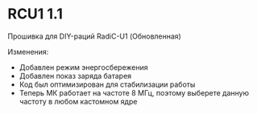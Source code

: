 # RCU1 1.1
Прошивка для DIY-раций RadiC-U1 (Обновленная)

Изменения:
* Добавлен режим энергосбережения
* Добавлен показ заряда батарея
* Код был оптимизирован для стабилизации работы
* Теперь МК работает на частоте 8 МГц, поэтому выберете данную частоту в любом кастомном ядре
